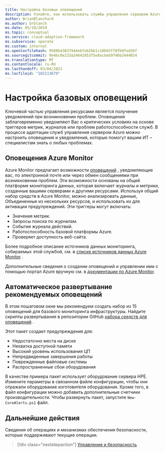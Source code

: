 ```yaml
---
title: Настройка базовых оповещений
description: Узнайте, как использовать службы управления сервером Azure для настройки оповещений и уведомлений, которые помогают ИТ – специалистам в осведомлении о любых проблемах.
author: BrianBlanchard
ms.author: brblanch
ms.date: 05/10/2019
ms.topic: conceptual
ms.service: cloud-adoption-framework
ms.subservice: operate
ms.custom: internal
ms.openlocfilehash: 9508b43837944ebfeb2bb1c10b93ff8fb9fed36f
ms.sourcegitcommit: 9e4bc0e233a24642853f5e8acbeb9746b2444024
ms.translationtype: MT
ms.contentlocale: ru-RU
ms.lasthandoff: 03/04/2021
ms.locfileid: "102113679"
---
```

# <a name="set-up-basic-alerts"></a>Настройка базовых оповещений

Ключевой частью управления ресурсами является получение уведомлений при возникновении проблем. Оповещения заблаговременно уведомляют Вас о критических условиях на основе триггеров метрик, журналов или проблем работоспособности служб. В процессе адаптации служб управления сервером Azure можно настроить оповещения и уведомления, которые помогут вашим ИТ – специалистам знать о любых проблемах.

## <a name="azure-monitor-alerts"></a>Оповещения Azure Monitor

Azure Monitor предлагает возможности [оповещений](/azure/azure-monitor/alerts/alerts-overview) , уведомляющие вас, по электронной почте или через обмен сообщениями при возникновении проблем. Эти возможности основаны на общей платформе мониторинга данных, которая включает журналы и метрики, созданные вашими серверами и другими ресурсами. Используя общий набор средств в Azure Monitor, можно анализировать данные, Объединенные из нескольких ресурсов, и использовать их для активации предупреждений. Эти триггеры могут включать:

- Значения метрик.
- Запросы поиска по журналам.
- События журнала действий.
- Работоспособность базовой платформы Azure.
- Проверяет доступность веб-сайта.

Более подробное описание источников данных мониторинга, собираемых этой службой, см. в [списке источников данных Azure Monitor](/azure/azure-monitor/agents/data-sources) .

Дополнительные сведения о создании оповещений и управлении ими с помощью портал Azure вручную см. в [документации по Azure Monitor](/azure/azure-monitor/alerts/alerts-metric).

## <a name="automated-deployment-of-recommended-alerts"></a>Автоматическое развертывание рекомендуемых оповещений

<!-- docutune:casing "Alert Toolkit" -->

В этом пошаговом окне мы рекомендуем создать набор из 15 оповещений для базового мониторинга инфраструктуры. Найдите скрипты развертывания в репозитории GitHub [набора средств для оповещений](https://github.com/Microsoft/manageability-toolkits) .

Этот пакет создает предупреждения для:

- Недостаточно места на диске
- Нехватка доступной памяти
- Высокий уровень использования ЦП
- Непредвиденные завершения работы
- Поврежденные файловые системы
- Распространенные сбои оборудования

В качестве примера пакет использует оборудование сервера HPE. Измените параметры в связанном файле конфигурации, чтобы они отражали оборудование изготовителя оборудования. Кроме того, в файл конфигурации можно добавить дополнительные счетчики производительности. Чтобы развернуть пакет, запустите `New-CoreAlerts.ps1` файл.

## <a name="next-steps"></a>Дальнейшие действия

Сведения об операциях и механизмах обеспечения безопасности, которые поддерживают текущие операции.

> [!div class="nextstepaction"]
> [Управление и безопасность](./ongoing-management-overview.md)
